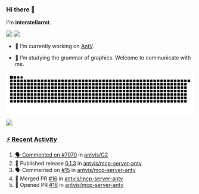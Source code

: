 ### Hi there 👋

I'm **interstellarmt**.

[![](https://img.shields.io/endpoint?url=https://awards.antv.vision/interstellarmt-g2-contributor.json)](https://github.com/antvis/g2)
[![](https://img.shields.io/endpoint?url=https://awards.antv.vision/interstellarmt-gpt-vis-contributor.json)](https://github.com/antvis/gpt-vis)

- 🔭 I’m currently working on [AntV](https://github.com/antvis).

- 📖 I’m studying the grammar of graphics. Welcome to communicate with me.

![](https://raw.githubusercontent.com/interstellarmt/interstellarmt/refs/heads/output/github-contribution-grid-snake.svg)
<div>
  <a href="https://github.com/interstellarmt">
  <img height="180em" src="https://github-readme-stats-eight-theta.vercel.app/api?username=interstellarmt&show_icons=true&include_all_commits=true&count_private=true&theme=tokyonight"/>
</div>
    
### :zap: Recent Activity

<!--START_SECTION:activity-->
1. 🗣 Commented on [#7070](https://github.com/antvis/G2/pull/7070#issuecomment-3177856287) in [antvis/G2](https://github.com/antvis/G2)
2. 🚀 Published release [0.1.3](https://github.com/antvis/mcp-server-antv/releases/tag/0.1.3) in [antvis/mcp-server-antv](https://github.com/antvis/mcp-server-antv)
3. 🗣 Commented on [#15](https://github.com/antvis/mcp-server-antv/pull/15#issuecomment-3174757479) in [antvis/mcp-server-antv](https://github.com/antvis/mcp-server-antv)
4. 🎉 Merged PR [#16](https://github.com/antvis/mcp-server-antv/pull/16) in [antvis/mcp-server-antv](https://github.com/antvis/mcp-server-antv)
5. 💪 Opened PR [#16](https://github.com/antvis/mcp-server-antv/pull/16) in [antvis/mcp-server-antv](https://github.com/antvis/mcp-server-antv)
<!--END_SECTION:activity-->

